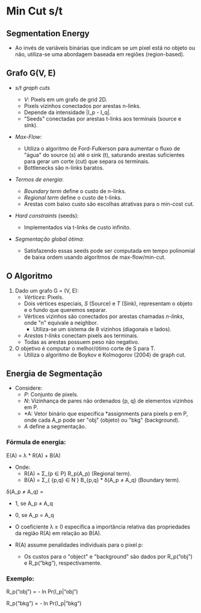 # Min Cut s/t

## Segmentation Energy

- Ao invés de variáveis binárias que indicam se um pixel está no objeto ou não, utiliza-se uma abordagem baseada em regiões (region-based).

## Grafo G(V, E)

- *s/t graph cuts*
  - *V*: Pixels em um grafo de grid 2D.
  - Pixels vizinhos conectados por arestas n-links.
  - Depende da intensidade |I_p - I_q|.
  - "Seeds" conectadas por arestas t-links aos terminais (source e sink).

- *Max-Flow*:
  - Utiliza o algoritmo de Ford-Fulkerson para aumentar o fluxo de "água" do source (s) até o sink (t), saturando arestas suficientes para gerar um corte (cut) que separa os terminais.
  - Bottlenecks são n-links baratos.

- *Termos de energia*:
  - *Boundary term* define o custo de n-links.
  - *Regional term* define o custo de t-links.
  - Arestas com baixo custo são escolhas atrativas para o min-cost cut.

- *Hard constraints* (seeds):
  - Implementados via t-links de custo infinito.

- *Segmentação global ótima*:
  - Satisfazendo essas seeds pode ser computada em tempo polinomial de baixa ordem usando algoritmos de max-flow/min-cut.

## O Algoritmo

1. Dado um grafo G = (V, E):
   - *Vértices*: Pixels.
   - Dois vértices especiais, *S* (Source) e *T* (Sink), representam o objeto e o fundo que queremos separar.
   - Vértices vizinhos são conectados por arestas chamadas *n-links*, onde "n" equivale a neighbor.
     - Utiliza-se um sistema de 8 vizinhos (diagonais e lados).
   - *Arestas t-links* conectam pixels aos terminais.
   - Todas as arestas possuem peso não negativo.
2. O objetivo é computar o melhor/ótimo corte de S para T.
   - Utiliza o algoritmo de Boykov e Kolmogorov (2004) de graph cut.

## Energia de Segmentação

- Considere:
  - *P*: Conjunto de pixels.
  - *N*: Vizinhança de pares não ordenados {p, q} de elementos vizinhos em P.
  - *A: Vetor binário que especifica *assignments para pixels p em P, onde cada A_p pode ser "obj" (objeto) ou "bkg" (background).
  - *A* define a segmentação.

### Fórmula de energia:

E(A) = λ * R(A) + B(A)

- Onde:
  - R(A) = Σ_{p ∈ P} R_p(A_p) (Regional term).
  - B(A) = Σ_{ {p,q} ∈ N } B_{p,q} * δ(A_p ≠ A_q) (Boundary term).

δ(A_p ≠ A_q) = 
  - 1, se A_p ≠ A_q
  - 0, se A_p = A_q

- O coeficiente λ ≥ 0 especifica a importância relativa das propriedades da região R(A) em relação ao B(A).
- R(A) assume penalidades individuais para o pixel p:
  - Os custos para o "object" e "background" são dados por R_p(“obj”) e R_p(“bkg”), respectivamente.

### Exemplo:

R_p(“obj”) = - ln Pr(I_p|“obj”)

R_p(“bkg”) = - ln Pr(I_p|“bkg”)